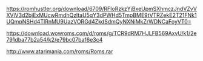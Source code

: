 https://romhustler.org/download/6709/RFloRzkzYjBxeUpmSXhmczJndVZvVXViV3d2bjExMUcwRmdhQzltaU5qY3dPWHd5TmpBME9tVTRZekE2T21FNk1UQmpNSHd4TlRnMU9UazVORGd4ZkdSdmQyNXNiMkZrWDNCaFoyVT0=

https://download.wowroms.com/d/roms/g/TCR9dRM7HJLFB569AxvU/k1/2e791dba77b2a54/k2/e79bc07baf6e3c4

http://www.atarimania.com/roms/Roms.rar